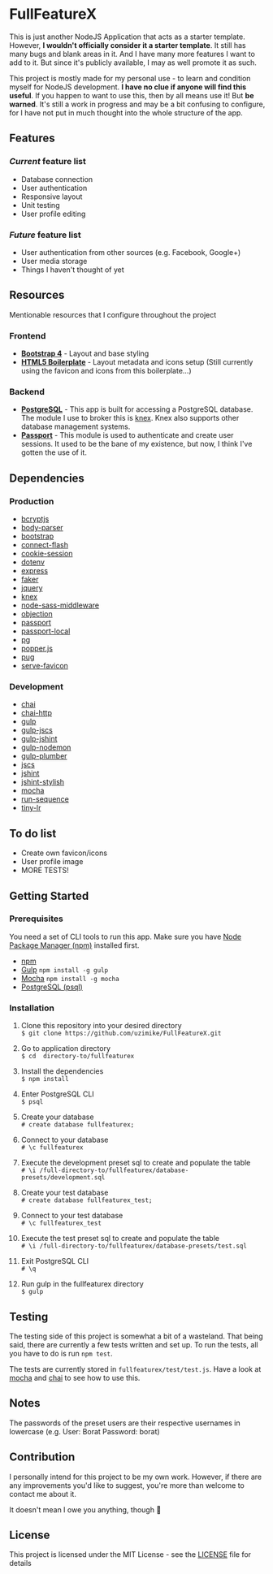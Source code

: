 # FullFeatureX
This is just another NodeJS Application that acts as a starter template. However, **I wouldn't officially consider it a starter template**. It still has many bugs and blank areas in it. And I have many more features I want to add to it. But since it's publicly available, I may as well promote it as such.

This project is mostly made for my personal use - to learn and condition myself for NodeJS development. **I have no clue if anyone will find this useful**. If you happen to want to use this, then by all means use it! But **be warned**. It's still a work in progress and may be a bit confusing to configure, for I have not put in much thought into the whole structure of the app.

## Features
### *Current* feature list
- Database connection
- User authentication
- Responsive layout
- Unit testing
- User profile editing

### *Future* feature list
- User authentication from other sources (e.g. Facebook, Google+)
- User media storage
- Things I haven't thought of yet

## Resources
Mentionable resources that I configure throughout the project

### Frontend
* **[Bootstrap 4](https://getbootstrap.com)** - Layout and base styling
* **[HTML5 Boilerplate](https://html5boilerplate.com)** - Layout metadata and icons setup (Still currently using the favicon and icons from this boilerplate…)

### Backend
* **[PostgreSQL](http://postgresguide.com)** - This app is built for accessing a PostgreSQL database. The module I use to broker this is [knex](https://www.npmjs.com/package/knex). Knex also supports other database management systems. 
* **[Passport](https://www.npmjs.com/package/passport)** - This module is used to authenticate and create user sessions. It used to be the bane of my existence, but now, I think I've gotten the use of it.

## Dependencies
### Production
- [bcryptjs](https://www.npmjs.com/package/bcryptjs)
- [body-parser](https://www.npmjs.com/package/body-parser)
- [bootstrap](https://www.npmjs.com/package/bootstrap)
- [connect-flash](https://www.npmjs.com/package/connect-flash)
- [cookie-session](https://www.npmjs.com/package/cookie-session)
- [dotenv](https://www.npmjs.com/package/dotenv)
- [express](https://www.npmjs.com/package/express)
- [faker](https://www.npmjs.com/package/faker)
- [jquery](https://www.npmjs.com/package/jquery)
- [knex](https://www.npmjs.com/package/knex)
- [node-sass-middleware](https://www.npmjs.com/package/node-sass-middleware)
- [objection](https://www.npmjs.com/package/objection)
- [passport](https://www.npmjs.com/package/passport)
- [passport-local](https://www.npmjs.com/package/passport-local)
- [pg](https://www.npmjs.com/package/pg)
- [popper.js](https://www.npmjs.com/package/popper.js)
- [pug](https://www.npmjs.com/package/pug)
- [serve-favicon](https://www.npmjs.com/package/serve-favicon)

### Development
- [chai](https://www.npmjs.com/package/chai)
- [chai-http](https://www.npmjs.com/package/chai-http)
- [gulp](https://www.npmjs.com/package/gulp)
- [gulp-jscs](https://www.npmjs.com/package/gulp-jscs)
- [gulp-jshint](https://www.npmjs.com/package/gulp-jshint)
- [gulp-nodemon](https://www.npmjs.com/package/gulp-nodemon)
- [gulp-plumber](https://www.npmjs.com/package/gulp-plumber)
- [jscs](https://www.npmjs.com/package/jscs)
- [jshint](https://www.npmjs.com/package/jshint)
- [jshint-stylish](https://www.npmjs.com/package/jshint-stylish)
- [mocha](https://www.npmjs.com/package/mocha)
- [run-sequence](https://www.npmjs.com/package/run-sequence)
- [tiny-lr](https://www.npmjs.com/package/tiny-lr)

## To do list
- Create own favicon/icons
- User profile image
- MORE TESTS!

## Getting Started
### Prerequisites
You need a set of CLI tools to run this app. Make sure you have [Node Package Manager (npm)](https://nodejs.org/en/download/) installed first.

* [npm](https://nodejs.org/en/download/)
* [Gulp](https://www.npmjs.com/package/gulp) `npm install -g gulp`
* [Mocha](https://www.npmjs.com/package/mocha) `npm install -g mocha`
* [PostgreSQL (psql)](http://postgresguide.com/setup/install.html)

### Installation
1. Clone this repository into your desired directory  
	`$ git clone https://github.com/uzimike/FullFeatureX.git`

2. Go to application directory  
   `$ cd  directory-to/fullfeaturex`

3. Install the dependencies  
   `$ npm install`

4. Enter PostgreSQL CLI  
   `$ psql`

5. Create your database  
   `# create database fullfeaturex;`

6. Connect to your database  
   `# \c fullfeaturex`

7. Execute the development preset sql to create and populate the table  
  `# \i /full-directory-to/fullfeaturex/database-presets/development.sql`

8. Create your test database  
   `# create database fullfeaturex_test;`

9. Connect to your test database  
   `# \c fullfeaturex_test`

10. Execute the test preset sql to create and populate the table  
   `# \i /full-directory-to/fullfeaturex/database-presets/test.sql`

11. Exit PostgreSQL CLI  
   `# \q`

12. Run gulp in the fullfeaturex directory  
   `$ gulp`

## Testing
The testing side of this project is somewhat a bit of a wasteland. That being said, there are currently a few tests written and set up. To run the tests, all you have to do is run `npm test`.

The tests are currently stored in `fullfeaturex/test/test.js`. Have a look at [mocha](https://mochajs.org/) and [chai](http://chaijs.com/) to see how to use this.

## Notes
The passwords of the preset users are their respective usernames in lowercase (e.g. User: Borat  Password: borat)

## Contribution
I personally intend for this project to be my own work. However, if there are any improvements you'd like to suggest, you're more than welcome to contact me about it.

It doesn't mean I owe you anything, though 😤

## License
This project is licensed under the MIT License - see the [LICENSE](LICENSE) file for details
